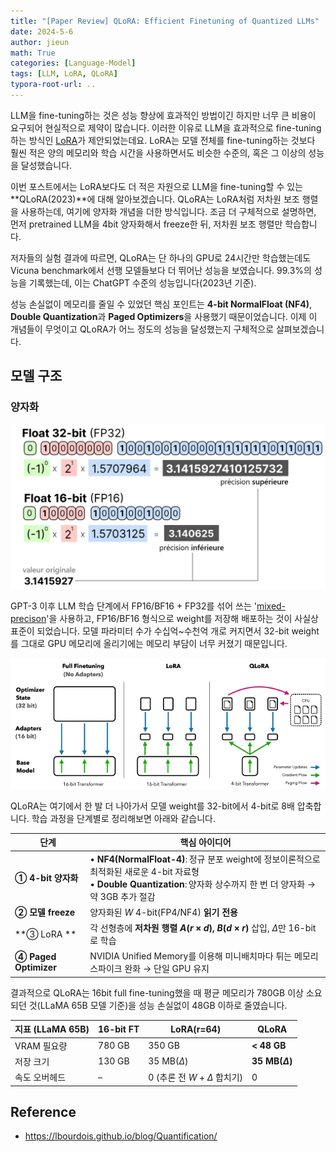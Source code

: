 ```yaml
---
title: "[Paper Review] QLoRA: Efficient Finetuning of Quantized LLMs"
date: 2024-5-6
author: jieun
math: True
categories: [Language-Model]
tags: [LLM, LoRA, QLoRA]
typora-root-url: ..
---
```


LLM을 fine-tuning하는 것은 성능 향상에 효과적인 방법이긴 하지만 너무 큰 비용이 요구되어 현실적으로 제약이 많습니다. 이러한 이유로 LLM을 효과적으로 fine-tuning하는 방식인 [LoRA](https://jieun121070.github.io/posts/LoRA/)가 제안되었는데요. LoRA는 모델 전체를 fine-tuning하는 것보다 훨씬 적은 양의 메모리와 학습 시간을 사용하면서도 비슷한 수준의, 혹은 그 이상의 성능을 달성했습니다.

이번 포스트에서는 LoRA보다도 더 적은 자원으로 LLM을 fine-tuning할 수 있는 **QLoRA(2023)**에 대해 알아보겠습니다. QLoRA는 LoRA처럼 저차원 보조 행렬을 사용하는데, 여기에 양자화 개념을 더한 방식입니다. 조금 더 구체적으로 설명하면, 먼저 pretrained LLM을 4bit 양자화해서 freeze한 뒤, 저차원 보조 행렬만 학습합니다.

저자들의 실험 결과에 따르면, QLoRA는 단 하나의 GPU로 24시간만 학습했는데도 Vicuna benchmark에서 선행 모델들보다 더 뛰어난 성능을 보였습니다. 99.3%의 성능을 기록했는데, 이는 ChatGPT 수준의 성능입니다(2023년 기준).

성능 손실없이 메모리를 줄일 수 있었던 핵심 포인트는 **4-bit NormalFloat (NF4)**, **Double Quantization**과 **Paged Optimizers**을 사용했기 때문이었습니다. 이제 이 개념들이 무엇이고 QLoRA가 어느 정도의 성능을 달성했는지 구체적으로 살펴보겠습니다.

## 모델 구조

### 양자화

![](/assets/img/llm/quant.png)

GPT-3 이후 LLM 학습 단계에서 FP16/BF16 + FP32를 섞어 쓰는 '[mixed-precison](https://jieun121070.github.io/posts/Mixed-Precision%EA%B3%BC-Half-Precision/)'을 사용하고, FP16/BF16 형식으로 weight를 저장해 배포하는 것이 사실상 표준이 되었습니다. 모델 파라미터 수가 수십억~수천억 개로 커지면서 32-bit weight를 그대로 GPU 메모리에 올리기에는 메모리 부담이 너무 커졌기 때문입니다.

![](/assets/img/llm/qlora.png)

QLoRA는 여기에서 한 발 더 나아가서 모델 weight를 32-bit에서 4-bit로 8배 압축합니다. 학습 과정을 단계별로 정리해보면 아래와 같습니다.

| 단계                  | 핵심 아이디어                                                |
| --------------------- | ------------------------------------------------------------ |
| **① 4-bit 양자화**    | • **NF4(NormalFloat-4)**: 정규 분포 weight에 정보이론적으로 최적화된 새로운 4-bit 자료형<br />• **Double Quantization**: 양자화 상수까지 한 번 더 양자화 → 약 3GB 추가 절감 |
| **② 모델 freeze**     | 양자화된 $W$ 4-bit(FP4/NF4) **읽기 전용**                    |
| **③ LoRA **           | 각 선형층에 **저차원 행렬 $A(r × d)$, $B(d × r)$** 삽입, $\Delta$만 16-bit로 학습 |
| **④ Paged Optimizer** | NVIDIA Unified Memory를 이용해 미니배치마다 튀는 메모리 스파이크 완화 → 단일 GPU 유지 |

결과적으로 QLoRA는 16bit full fine-tuning했을 때 평균 메모리가 780GB 이상 소요되던 것(LLaMA 65B 모델 기준)을 성능 손실없이 48GB 이하로 줄였습니다.

| 지표 (LLaMA 65B) | 16-bit FT | LoRA(r=64)                    | **QLoRA**           |
| ---------------- | --------- | ----------------------------- | ------------------- |
| VRAM 필요량      | 780 GB    | 350 GB                        | **< 48 GB**         |
| 저장 크기        | 130 GB    | 35 MB($\Delta$)               | **35 MB($\Delta$)** |
| 속도 오버헤드    | –         | 0 (추론 전 $W+\Delta$ 합치기) | 0                   |

## Reference

- https://lbourdois.github.io/blog/Quantification/